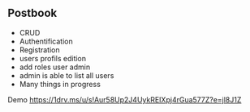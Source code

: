## Postbook

- CRUD
- Authentification
- Registration
- users profils edition
- add roles user admin
- admin is able to list all users
- Many things in progress 

Demo https://1drv.ms/u/s!Aur58Up2J4UykREIXpj4rGua577Z?e=jl8J1Z
